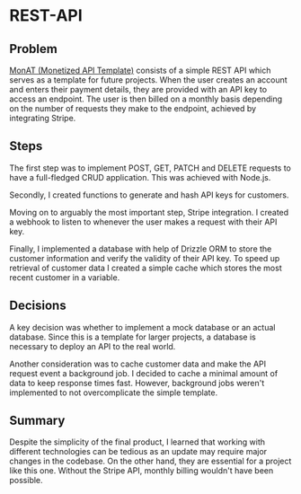 # REST-API

## Problem

[MonAT (Monetized API Template)](https://hilarious-hummingbird-e12b5a.netlify.app/) consists of a simple REST API which serves as a template for future projects. When the user creates an account and enters their payment details, they are provided with an API key to access an endpoint. The user is then billed on a monthly basis depending on the number of requests they make to the endpoint, achieved by integrating Stripe.

## Steps

The first step was to implement POST, GET, PATCH and DELETE requests to have a full-fledged CRUD application. This was achieved with Node.js.

Secondly, I created functions to generate and hash API keys for customers.

Moving on to arguably the most important step, Stripe integration. I created a webhook to listen to whenever the user makes a request with their API key.

Finally, I implemented a database with help of Drizzle ORM to store the customer information and verify the validity of their API key. To speed up retrieval of customer data I created a simple cache which stores the most recent customer in a variable.

## Decisions

A key decision was whether to implement a mock database or an actual database. Since this is a template for larger projects, a database is necessary to deploy an API to the real world.

Another consideration was to cache customer data and make the API request event a background job. I decided to cache a minimal amount of data to keep response times fast. However, background jobs weren't implemented to not overcomplicate the simple template.

## Summary

Despite the simplicity of the final product, I learned that working with different technologies can be tedious as an update may require major changes in the codebase. On the other hand, they are essential for a project like this one. Without the Stripe API, monthly billing wouldn't have been possible.
